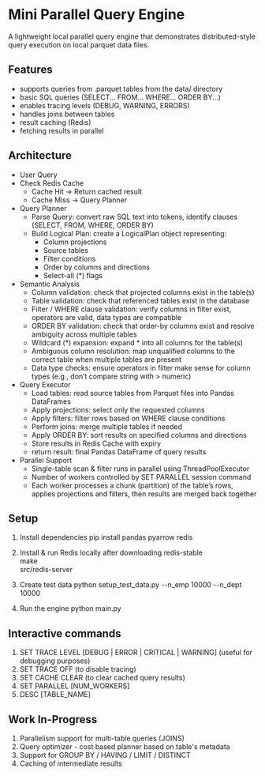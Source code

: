 # Mini Parallel Query Engine
A lightweight local parallel query engine that demonstrates distributed-style query execution on local parquet data files.

## Features
- supports queries from .parquet tables from the data/ directory
- basic SQL queries (SELECT... FROM... WHERE... ORDER BY...)
- enables tracing levels (DEBUG, WARNING, ERRORS)
- handles joins between tables
- result caching (Redis)
- fetching results in parallel

## Architecture
- User Query
- Check Redis Cache
  - Cache Hit → Return cached result
  - Cache Miss → Query Planner
- Query Planner
  - Parse Query: convert raw SQL text into tokens, identify clauses (SELECT, FROM, WHERE, ORDER BY)
  - Build Logical Plan: create a LogicalPlan object representing:
    - Column projections
    - Source tables
    - Filter conditions
    - Order by columns and directions
    - Select-all (*) flags
- Semantic Analysis
  - Column validation: check that projected columns exist in the table(s)
  - Table validation: check that referenced tables exist in the database
  - Filter / WHERE clause validation: verify columns in filter exist, operators are valid, data types are compatible
  - ORDER BY validation: check that order-by columns exist and resolve ambiguity across multiple tables
  - Wildcard (*) expansion: expand * into all columns for the table(s)
  - Ambiguous column resolution: map unqualified columns to the correct table when multiple tables are present
  - Data type checks: ensure operators in filter make sense for column types (e.g., don’t compare string with > numeric)
- Query Executor
  - Load tables: read source tables from Parquet files into Pandas DataFrames
  - Apply projections: select only the requested columns
  - Apply filters: filter rows based on WHERE clause conditions
  - Perform joins: merge multiple tables if needed
  - Apply ORDER BY: sort results on specified columns and directions
  - Store results in Redis Cache with expiry
  - return result: final Pandas DataFrame of query results
- Parallel Support
  - Single-table scan & filter runs in parallel using ThreadPoolExecutor
  - Number of workers controlled by SET PARALLEL <N> session command
  - Each worker processes a chunk (partition) of the table’s rows, applies projections and filters, then results are merged back together

## Setup
1. Install dependencies
pip install pandas pyarrow redis

2. Install & run Redis locally
after downloading redis-stable  
make  
src/redis-server

3. Create test data
python setup_test_data.py --n_emp 10000 --n_dept 10000

4. Run the engine
python main.py

## Interactive commands
1. SET TRACE LEVEL [DEBUG | ERROR | CRITICAL | WARNING] (useful for debugging purposes)
2. SET TRACE OFF (to disable tracing)
3. SET CACHE CLEAR (to clear cached query results)
4. SET PARALLEL [NUM_WORKERS]
5. DESC [TABLE_NAME]

## Work In-Progress
1. Parallelism support for multi-table queries (JOINS)
2. Query optimizer - cost based planner based on table's metadata
3. Support for GROUP BY / HAVING / LIMIT / DISTINCT
4. Caching of intermediate results

